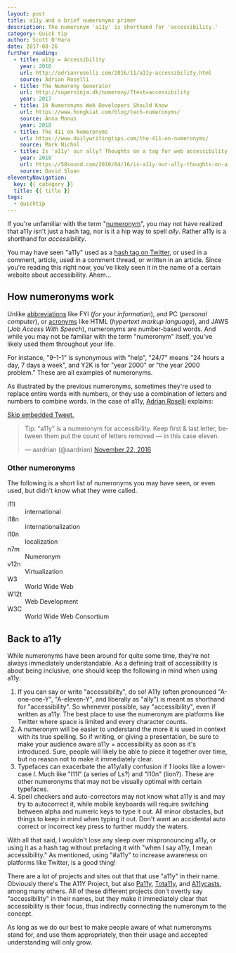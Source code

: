 ```yaml
---
layout: post
title: a11y and a brief numeronyms primer
description: The numeronym 'a11y' is shorthand for 'accessibility.'
category: Quick tip
author: Scott O'Hara
date: 2017-08-26
further_reading:
  - title: a11y = Accessibility
    year: 2016
    url: http://adrianroselli.com/2016/11/a11y-accessibility.html
    source: Adrian Roselli
  - title: The Numerony Generator
    url: http://superninja.dk/numerony/?text=accessibility
    year: 2017
  - title: 10 Numeronyms Web Developers Should Know
    url: https://www.hongkiat.com/blog/tech-numeronyms/
    source: Anna Monus
    year: 2018
  - title: The 411 on Numeronyms
    url: https://www.dailywritingtips.com/the-411-on-numeronyms/
    source: Mark Nichol
  - title: Is 'a11y' our ally? Thoughts on a tag for web accessibility
    year: 2010
    url: https://58sound.com/2010/04/16/is-a11y-our-ally-thoughts-on-a-tag-for-web-accessibility/
    source: David Sloan
eleventyNavigation:
  key: {{ category }}
  title: {{ title }}
tags:
  - quicktip
---
```


If you're unfamiliar with the term "[numeronym](https://en.wikipedia.org/wiki/Numeronym)", you may not have realized that a11y isn't just a hash tag, nor is it a hip way to spell <em>ally</em>. Rather a11y is a shorthand for <em>accessibility</em>.

You may have seen "a11y" used as a [hash tag on Twitter](https://twitter.com/search?q=%23a11y), or used in a comment, article, used in a comment thread, or written in an article. Since you're reading this right now, you've likely seen it in the name of a certain website about accessibility. Ahem...


## How numeronyms work

Unlike [abbreviations](https://en.wikipedia.org/wiki/Abbreviation) like FYI (<i>for your information</i>), and PC (<i>personal computer</i>), or [acronyms](https://en.wikipedia.org/wiki/Acronym) like HTML (<i>hypertext markup language</i>), and JAWS (<i>Job Access With Speech</i>), numeronyms are number-based words. And while you may not be familiar with the term "numeronym" itself, you've likely used them throughout your life.

For instance, "9-1-1" is synonymous with "help", "24/7" means "24 hours a day, 7 days a week", and Y2K is for "year 2000" or "the year 2000 problem." These are all examples of numeronyms.

As illustrated by the previous numeronyms, sometimes they're used to replace entire words with numbers, or they use a combination of letters and numbers to combine words. In the case of a11y, [Adrian Roselli](https://twitter.com/aardrian) explains:

<p class="u-hide-visually">
	<a href="#other-numeronyms">Skip embedded Tweet.</a>
</p>
<blockquote class="twitter-tweet"><p lang="en" dir="ltr">Tip: “a11y” is a numeronym for accessibility. Keep first &amp; last letter, between them put the count of letters removed — in this case eleven.</p>&mdash; aardrian (@aardrian) <a href="https://twitter.com/aardrian/status/801084161368920064?ref_src=twsrc%5Etfw">November 22, 2016</a></blockquote> <script async src="https://platform.twitter.com/widgets.js" charset="utf-8"></script>


### Other numeronyms

The following is a short list of numeronyms you may have seen, or even used, but didn't know what they were called.

<dl>
  <dt>i11l</dt>
  <dd>international</dd>
  <dt>i18n</dt>
  <dd>internationalization</dd>
  <dt>l10n</dt>
  <dd>localization</dd>
  <dt>n7m</dt>
  <dd>Numeronym</dd>
  <dt>v12n</dt>
  <dd>Virtualization</dd>
  <dt>W3</dt>
  <dd>World Wide Web</dd>
  <dt>W12t</dt>
  <dd>Web Development</dd>
  <dt>W3C</dt>
  <dd>World Wide Web Consortium</dd>
</dl>


## Back to a11y

While numeronyms have been around for quite some time, they're not always immediately understandable. As a defining trait of accessibility is about being inclusive, one should keep the following in mind when using a11y:

1. If you can say or write "accessibility", do so! A11y (often pronounced "A-one-one-Y", "A-eleven-Y", and liberally as "ally") is meant as shorthand for "accessibility". So whenever possible, say "accessibility", even if written as a11y. The best place to use the numeronym are platforms like Twitter where space is limited and every character counts.
1. A numeronym will be easier to understand the more it is used in context with its true spelling. So if writing, or giving a presentation, be sure to make your audience aware a11y = accessibility as soon as it's introduced. Sure, people will likely be able to piece it together over time, but no reason not to make it immediately clear.
1. Typefaces can exacerbate the a11y/ally confusion if <em>1</em> looks like a lower-case <em>l</em>. Much like "I11l" (a series of Ls?) and "I10n" (lion?). These are other numeronyms that may not be visually optimal with certain typefaces.
1. Spell checkers and auto-correctors may not know what a11y is and may try to autocorrect it, while mobile keyboards will require switching between alpha and numeric keys to type it out. All minor obstacles, but things to keep in mind when typing it out. Don't want an accidental auto correct or incorrect key press to further muddy the waters.

With all that said, I wouldn't lose any sleep over mispronouncing a11y, or using it as a hash tag without prefacing it with "when I say a11y, I mean accessibility." As mentioned, using "#a11y" to increase awareness on platforms like Twitter, is a good thing!

There are a lot of projects and sites out that that use "a11y" in their name. Obviously there's The A11Y Project, but also [Pa11y](http://pa11y.org/), [Tota11y](https://khan.github.io/tota11y/), and [A11ycasts](https://www.youtube.com/watch?v=HtTyRajRuyY), among many others. All of these different projects don't overtly say "accessibility" in their names, but they make it immediately clear that accessibility is their focus, thus indirectly connecting the numeronym to the concept.

As long as we do our best to make people aware of what numeronyms stand for, and use them appropriately, then their usage and accepted understanding will only grow.
